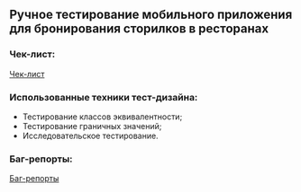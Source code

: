 ## Ручное тестирование мобильного приложения для бронирования сторилков в ресторанах

### Чек-лист:
[Чек-лист]()

### Использованные техники тест-дизайна:
* Тестирование классов эквивалентности; 
* Тестирование граничных значений;
* Исследовательское тестирование.

### Баг-репорты:
[Баг-репорты]()